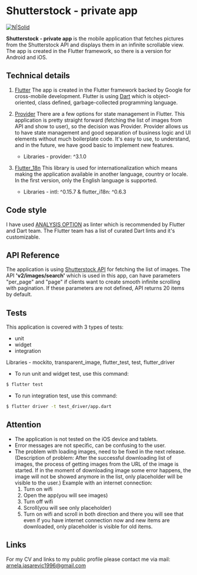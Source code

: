 # Shutterstock - private app

[![N|Solid](https://assets.themuse.com/uploaded/companies/1147/small_logo.png?v=9cfbf5459e8298ad3844d0a9db881747780e9ab472040ebde47fe885560dba32)](https://developers.shutterstock.com/)

**Shutterstock - private app** is the mobile application that fetches pictures from the Shutterstock API and displays them in an infinite scrollable view.
The app is created in the Flutter framework, so there is a version for Android and iOS.

## Technical details
1.  [Flutter](https://flutter.dev/)
   The app is created in the Flutter framework backed by Google for cross-mobile development.
Flutter is using [Dart](https://dart.dev/) which is object-oriented, class defined, garbage-collected programming language.

2. [Provider](https://flutter.dev/docs/development/data-and-backend/state-mgmt/simple)
There are a few options for state management in Flutter. This application is pretty straight forward (fetching the list of images from API and show to user), so the decision was Provider.
Provider allows us to have state management and good separation of business logic and UI elements without much boilerplate code.
It's easy to use, to understand, and in the future, we have good basic to implement new features.
    - Libraries - provider: ^3.1.0


3. [Flutter_18n](https://flutter.dev/docs/development/accessibility-and-localization/internationalization)
This library is used for internationalization which means making the application available in another language, country or locale.
In the first version, only the English language is supported.
    - Libraries - intl: ^0.15.7 &  flutter_i18n: ^0.6.3

## Code style
I have used [ANALYSIS OPTION](https://dart.dev/guides/language/analysis-options) as linter which is recommended by Flutter and Dart team.
The Flutter team has a list of curated Dart lints and it's customizable.

## API Reference
The application is using [Shutterstock API](https://api-explorer.shutterstock.com/) for fetching the list of images.
The API **'v2/images/search'** which is used in this app, can have parameters "per_page" and "page" if clients want to create smooth infinite scrolling with pagination. If these parameters are not defined, API returns 20 items by default.

## Tests
This application is covered with 3 types of tests:
- unit
- widget
- integration

Libraries - mockito, transparent_image, flutter_test, test,  flutter_driver

- To run unit and widget test, use this command:
```sh
$ flutter test
```
- To run integration test, use this command:
```sh
$ flutter driver -t test_driver/app.dart
```

## Attention
* The application is not tested on the iOS device and tablets.
* Error messages are not specific, can be confusing to the user.
*  The problem with loading images, need to be fixed in the next release.
(Description of problem: After the successful downloading list of images, the process of getting images from the URL of the image is started. If in the moment of downloading image some error happens, the image will not be showed anymore in the list, only placeholder will be visible to the user.)
Example with an internet connection:
   1. Turn on wifi
   2. Open the app(you will see images)
   3. Turn off wifi
   4. Scroll(you will see only placeholder)
   5. Turn on wifi and scroll in both direction and there you will see that even if you have internet connection now and new items are downloaded, only placeholder is visible for old items.

## Links
For my CV and links to my public profile please contact me via mail: arnela.jasarevic1996@gmail.com
